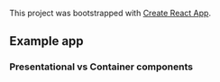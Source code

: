This project was bootstrapped with [Create React App](https://github.com/facebookincubator/create-react-app).

## Example app
### Presentational vs Container components
